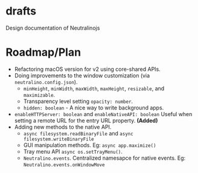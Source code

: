 # drafts
Design documentation of Neutralinojs

# Roadmap/Plan

- Refactoring macOS version for v2 using core-shared APIs.
- Doing improvements to the window customization (via `neutralino.config.json`).
  * `minHeight`, `minWidth`, `maxWidth`, `maxHeight`, `resizable`, and `maximizable`.
  * Transparency level setting `opacity: number`.
  * `hidden: boolean` - A nice way to write background apps.
- `enableHTTPServer: boolean` and `enableNativeAPI: boolean` Useful when setting a remote URL for the entry URL property. **(Added)**
- Adding new methods to the native API.
  * `async filesystem.readBinaryFile` and `async filesystem.writeBinaryFile`
  * GUI manipulation methods. Eg: `async app.maximize()`
  * Tray menu API `async os.setTrayMenu()`. 
  * `Neutralino.events`. Centralized namesapce for native events. Eg: `Neutralino.events.onWindowMove`
